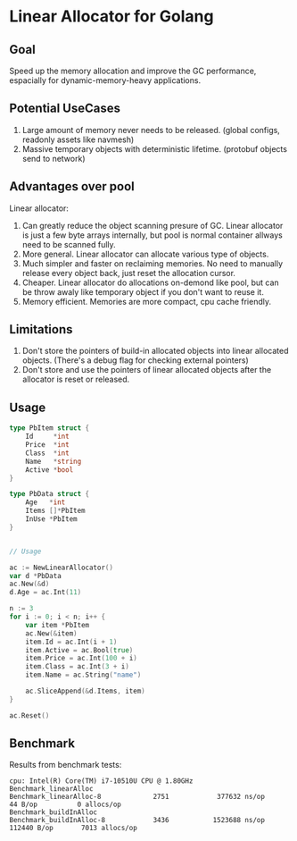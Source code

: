 
# Linear Allocator for Golang

## Goal
Speed up the memory allocation and improve the GC performance, espacially for dynamic-memory-heavy applications.

## Potential UseCases
1. Large amount of memory never needs to be released. (global configs, readonly assets like navmesh)
2. Massive temporary objects with deterministic lifetime. (protobuf objects send to network)

## Advantages over pool
Linear allocator:
1. Can greatly reduce the object scanning presure of GC. Linear allocator is just a few byte arrays internally, but pool is normal container allways need to be scanned fully. 
2. More general. Linear allocator can allocate various type of objects.
3. Much simpler and faster on reclaiming memories. No need to manually release every object back, just reset the allocation cursor.
4. Cheaper. Linear allocator do allocations on-demond like pool, but can be throw awaly like temporary object if you don't want to reuse it.
5. Memory efficient. Memories are more compact, cpu cache friendly. 

## Limitations
1. Don't store the pointers of build-in allocated objects into linear allocated objects. (There's a debug flag for checking external pointers)
2. Don't store and use the pointers of linear allocated objects after the allocator is reset or released.



## Usage

```go
type PbItem struct {
	Id     *int
	Price  *int
	Class  *int
	Name   *string
	Active *bool
}

type PbData struct {
	Age   *int
	Items []*PbItem
	InUse *PbItem
}


// Usage

ac := NewLinearAllocator()
var d *PbData
ac.New(&d)
d.Age = ac.Int(11)

n := 3
for i := 0; i < n; i++ {
	var item *PbItem
	ac.New(&item)
	item.Id = ac.Int(i + 1)
	item.Active = ac.Bool(true)
	item.Price = ac.Int(100 + i)
	item.Class = ac.Int(3 + i)
	item.Name = ac.String("name")

	ac.SliceAppend(&d.Items, item)
}

ac.Reset()
```

## Benchmark
Results from benchmark tests:
``` 
cpu: Intel(R) Core(TM) i7-10510U CPU @ 1.80GHz
Benchmark_linearAlloc
Benchmark_linearAlloc-8             2751            377632 ns/op              44 B/op          0 allocs/op
Benchmark_buildInAlloc
Benchmark_buildInAlloc-8            3436           1523688 ns/op          112440 B/op       7013 allocs/op
```
